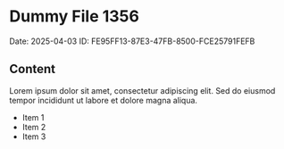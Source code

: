 # Dummy File 1356

Date: 2025-04-03
ID: FE95FF13-87E3-47FB-8500-FCE25791FEFB

## Content

Lorem ipsum dolor sit amet, consectetur adipiscing elit.
Sed do eiusmod tempor incididunt ut labore et dolore magna aliqua.

* Item 1
* Item 2
* Item 3

